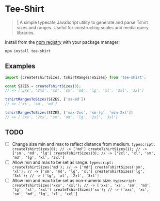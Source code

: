 # Tee-Shirt

>| A simple typesafe JavaScript utility to generate and parse Tshirt sizes and ranges. Useful for constructing scales and media query libraries.

Install from the [npm registry](https://www.npmjs.com/) with your package manager:
```bash
npm install tee-shirt
```

## Examples
```typescript
import {createTshirtSizes, tshirtRangesToSizes} from 'tee-shirt';

const SIZES = createTshirtSizes(3);
// => ['3xs', '2xs', 'xs', 'sm', 'md', 'lg', 'xl', '2xl', '3xl']

tshirtRangesToSizes(SIZES, ['xs-md'])
// => ['xs', 'sm', 'md']

tshirtRangesToSizes(SIZES, ['max-2xs', 'sm-lg', 'min-2xl'])
// => ['3xs', '2xs', 'sm', 'md', 'lg', '2xl', '3xl']
```

## TODO
- [ ] Change size min and max to reflect distance from medium.
      ```typescript:
        createTshirtSizes(0); // -> ['md']
        createTshirtSizes(1); // -> ['sm', 'md', 'lg']
        createTshirtSizes(3); // -> ['2xl', 'xl', 'sm', 'md', 'lg', 'xl', '2xl']
      ```
- [ ] Allow min and max to be set as range.
      ```typescript:
        createTshirtSizes('md'); // -> ['md']
        createTshirtSizes('sm', 'xl'); // -> ['sm', 'md', 'lg', 'xl']
        createTshirtSizes('lg', '3xl'); // -> ['lg', 'xl', '2xl', '3xl']
      ```
- [ ] Allow min and max to be set as non-numeric size.
      ```typescript:
        createTshirtSizes('xxs', 'xxl'); // -> ['xxs', 'xs', 'sm', 'md', 'lg', 'xl', 'xxl']
        createTshirtSizes('xx'); // -> ['xxs', 'xs', 'sm', 'md', 'lg', 'xl', 'xxl']
      ```
